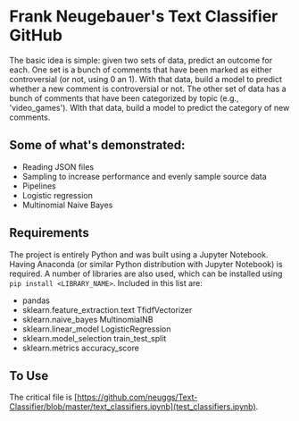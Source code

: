 # Frank Neugebauer's Text Classifier GitHub

The basic idea is simple: given two sets of data, predict an outcome for each. One set is a bunch of comments that have been marked as either controversial (or not, using 0 an 1). With that data, build a model to predict whether a new comment is controversial or not. The other set of data has a bunch of comments that have been categorized by topic (e.g., 'video_games'). WIth that data, build a model to predict the category of new comments.

## Some of what's demonstrated:

* Reading JSON files
* Sampling to increase performance and evenly sample source data
* Pipelines
* Logistic regression
* Multinomial Naive Bayes

## Requirements

The project is entirely Python and was built using a Jupyter Notebook. Having Anaconda (or similar Python distribution with Jupyter Notebook) is required. A number of libraries are also used, which can be installed using `pip install <LIBRARY_NAME>`. Included in this list are:

* pandas
* sklearn.feature_extraction.text TfidfVectorizer
* sklearn.naive_bayes MultinomialNB
* sklearn.linear_model LogisticRegression
* sklearn.model_selection train_test_split
* sklearn.metrics accuracy_score

## To Use

The critical file is [https://github.com/neuggs/Text-Classifier/blob/master/text_classifiers.ipynb](test_classifiers.ipynb).
